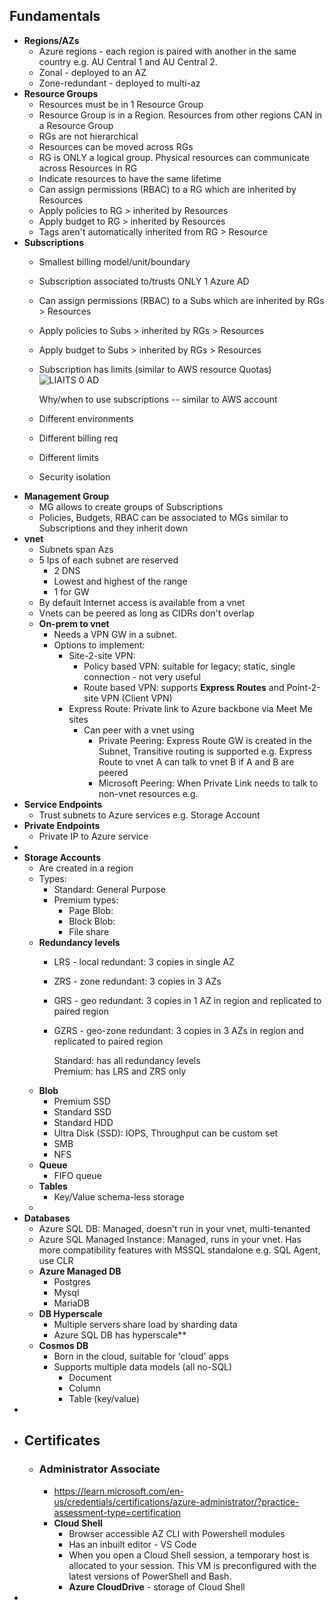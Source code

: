 ## Fundamentals
- **Regions/AZs**
	- Azure regions - each region is paired with another in the same country e.g. AU Central 1 and AU Central 2.
	- Zonal - deployed to an AZ
	- Zone-redundant - deployed to multi-az
- **Resource Groups**
	- Resources must be in 1 Resource Group
	- Resource Group is in a Region. Resources from other regions CAN in a Resource Group
	- RGs are not hierarchical
	- Resources can be moved across RGs
	- RG is ONLY a logical group. Physical resources can communicate across Resources in RG
	- Indicate resources to have the same lifetime
	- Can assign permissions (RBAC) to a RG which are inherited by Resources
	- Apply policies to RG > inherited by Resources
	- Apply budget to RG > inherited by Resources
	- Tags aren't automatically inherited from RG > Resource
- **Subscriptions**
	- Smallest billing model/unit/boundary
	- Subscription associated to/trusts ONLY 1 Azure AD
	- Can assign permissions (RBAC) to a Subs which are inherited by RGs > Resources
	- Apply policies to Subs > inherited by RGs > Resources
	- Apply budget to Subs > inherited by RGs > Resources
	- Subscription has limits (similar to AWS resource Quotas) ![LIAITS 0 AD ](Exported%20image%2020241201151910-0.png)  
	  
	  Why/when to use subscriptions -- similar to AWS account
	- Different environments
	- Different billing req
	- Different limits
	- Security isolation
- **Management Group**
	- MG allows to create groups of Subscriptions
	- Policies, Budgets, RBAC can be associated to MGs similar to Subscriptions and they inherit down
- **vnet**
	- Subnets span Azs
	- 5 Ips of each subnet are reserved
		- 2 DNS
		- Lowest and highest of the range
		- 1 for GW
	- By default Internet access is available from a vnet
	- Vnets can be peered as long as CIDRs don't overlap
	- **On-prem to vnet**
		- Needs a VPN GW in a subnet.
		- Options to implement:
			- Site-2-site VPN:
				- Policy based VPN: suitable for legacy; static, single connection - not very useful
				- Route based VPN: supports **Express Routes** and Point-2-site VPN (Client VPN)
			- Express Route: Private link to Azure backbone via Meet Me sites
				- Can peer with a vnet using
					- Private Peering: Express Route GW is created in the Subnet, Transitive routing is supported e.g. Express Route to vnet A can talk to vnet B if A and B are peered
					- Microsoft Peering: When Private Link needs to talk to non-vnet resources e.g.
- **Service Endpoints**
	- Trust subnets to Azure services e.g. Storage Account
- **Private Endpoints**
	- Private IP to Azure service
-
- **Storage Accounts**
	- Are created in a region
	- Types:
		- Standard: General Purpose
		- Premium types:
			- Page Blob:
			- Block Blob:
			- File share
	- **Redundancy levels**
		- LRS - local redundant: 3 copies in single AZ
		- ZRS - zone redundant: 3 copies in 3 AZs
		- GRS - geo redundant: 3 copies in 1 AZ in region and replicated to paired region
		- GZRS - geo-zone redundant: 3 copies in 3 AZs in region and replicated to paired region   
		  
		  Standard: has all redundancy levels  
		  Premium: has LRS and ZRS only
	- **Blob**
		- Premium SSD
		- Standard SSD
		- Standard HDD
		- Ultra Disk (SSD): IOPS, Throughput can be custom set
		- SMB
		- NFS
	- **Queue**
		- FIFO queue
	- **Tables**
		- Key/Value schema-less storage
	-
- **Databases**
	- Azure SQL DB: Managed, doesn't run in your vnet, multi-tenanted
	- Azure SQL Managed Instance: Managed, runs in your vnet. Has more compatibility features with MSSQL standalone e.g. SQL Agent, use CLR
	- **Azure Managed DB**
		- Postgres
		- Mysql
		- MariaDB
	- **DB Hyperscale**
		- Multiple servers share load by sharding data
		- Azure SQL DB has hyperscale**
	- **Cosmos DB**
		- Born in the cloud, suitable for 'cloud' apps
		- Supports multiple data models (all no-SQL)
			- Document
			- Column
			- Table (key/value)
-
- ## Certificates
	- ### Administrator Associate
		- https://learn.microsoft.com/en-us/credentials/certifications/azure-administrator/?practice-assessment-type=certification
		- **Cloud Shell**
			- Browser accessible AZ CLI with Powershell modules
			- Has an inbuilt editor - VS Code
			- When you open a Cloud Shell session, a temporary host is allocated to your session. This VM is preconfigured with the latest versions of PowerShell and Bash.
			- **Azure CloudDrive** - storage of Cloud Shell
-